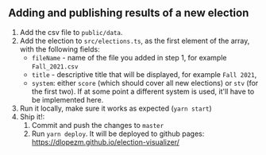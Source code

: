 ## Adding and publishing results of a new election

1. Add the csv file to `public/data`.
2. Add the election to `src/elections.ts`, as the first element of the array, with the following fields:
   * `fileName` - name of the file you added in step 1, for example `Fall_2021.csv`
   * `title` - descriptive title that will be displayed, for example `Fall 2021`,
   * `system`: either `score` (which should cover all new elections) or `stv` (for the first two). If at some point a different system is used, it'll have to be implemented here.
3. Run it locally, make sure it works as expected (`yarn start`)
4. Ship it!:
    1. Commit and push the changes to `master`
    2. Run `yarn deploy`. It will be deployed to github pages: https://dlopezm.github.io/election-visualizer/
